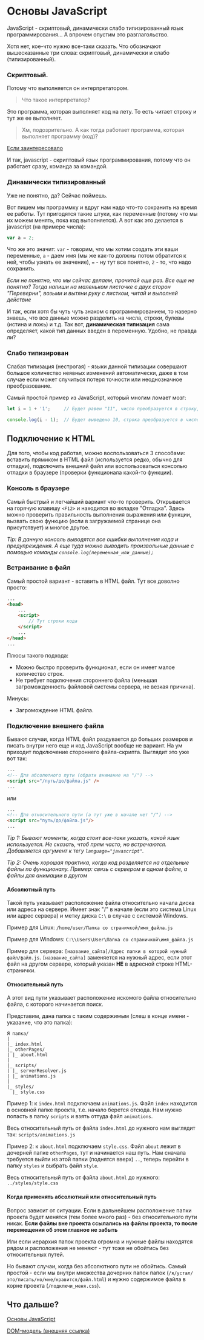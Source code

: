 # Основы JavaScript

JavaScript - скриптовый, динамически слабо типизированный язык программирования... А впрочем опустим это разглагольство.

Хотя нет, кое-что нужно все-таки сказать. Что обозначают вышесказанные три слова: скриптовый, динамически и слабо (типизированный).

### Скриптовый.

Потому что выполняется он интерпретатором. 

> Что такое интерпретатор?

Это программа, которая выполняет код на лету. То есть читает строку и тут же ее выполняет. 

> Хм, подозрительно. А как тогда работает программа, которая выполняет программу (код)?

[Если заинтересовало](https://ru.m.wikipedia.org/wiki/%D0%98%D0%BD%D1%82%D0%B5%D1%80%D0%BF%D1%80%D0%B5%D1%82%D0%B0%D1%82%D0%BE%D1%80)

И так, javascript - скриптовый язык программирования, потому что он работает сразу, команда за командой.

### Динамически типизированный

Уже не понятно, да? Сейчас поймешь.

Вот пишем мы программку и вдруг нам надо что-то сохранить на время ее работы. Тут пригодятся такие штуки, как переменные (потому что мы их можем менять, пока код выполняется). А вот как это делается в javascript (на примере числа):

```javascript
var a = 2;
```

Что же это значит: `var` - говорим, что мы хотим создать эти ваши переменные, `a` - даем имя (мы же как-то должны потом обратится к ней, чтобы узнать ее значение), `=` - ну тут все понятно, `2` - то, что надо сохранить.

*Если не понятно, что мы сейчас делаем, прочитай еще раз. Все еще не понятно? Тогда напиши на маленьком листочке с двух сторон "Переверни", возьми и вытяни руку с листком, читай и выполняй действие*

И так, если хотя бы чуть чуть знаком с программированием, то наверно знаешь, что все данные можно разделить на числа, строки, булевы (истина и ложь) и т.д. Так вот, **динамическая типизация** сама определяет, какой тип данных введен в переменную. Удобно, не правда ли?

### Слабо типизирован

Слабая типизация (нестрогая) - языки данной типизации совершают большое количество неявных изменений автоматически, даже в том случае если может случиться потеря точности или неоднозначное преобразование.

Самый простой пример из JavaScript, который многим ломает мозг:

```javascript
let i = 1 + '1';     // Будет равен "11", число преобразуется в строку, строки объединят символы

console.log(i - 1);  // Будет выведено 10, строка преобразуется в число
```

## Подключение к HTML

Для того, чтобы код работал, можно воспользоваться 3 способами: вставить прямиком в HTML файл (используется редко, обычно для отладки), подключить внешний файл или воспользоваться консолью отладки в браузере (проверки функционала какой-то функции).

### Консоль в браузере

Самый быстрый и легчайший вариант что-то проверить. Открывается на горячую клавишу `<F12>` и находится во вкладке "Отладка". Здесь можно проверить правильность выполнения выражения или функции, вызвать свою функцию (если в загружаемой странице она присутствует) и многое другое.

*Tip: В данную консоль выводятся все ошибки выполнения кода и предупреждения. А еще туда можно выводить произвольные данные с помощью команды `console.log(переменная_или_данные);`*

### Встраивание в файл

Самый простой вариант - вставить в HTML файл. Тут все доволно просто:

```html
...
<head>
    ...
    <script>
        // Тут строки кода
    </script>
    ...
</head>
...
```

Плюсы такого подхода:
+ Можно быстро проверить функционал, если он имеет малое количество строк.
+ Не требует подключения стороннего файла (меньшая загроможденность файловой системы сервера, не везкая причина).

Минусы:
+ Загромождение HTML файла.

### Подключение внешнего файла

Бывают случаи, когда HTML файл раздувается до больших размеров и писать внутри него еще и код JavaScript вообще не вариант. На ум приходит подключение стороннего файла-скрипта. Выглядит это уже вот так:

```html
...
<!-- Для абсолютного пути (обрати внимание на "/") -->
<script src="/путь/до/файла.js" />
...
```

или

```html
...
<!-- Для относительного пути (а тут уже в начале нет "/") -->
<script src="путь/до/файла.js"/>
...
```

*Tip 1: Бывают моменты, когда стоит все-таки указать, какой язык используется. Не сказать, чтоб прям часто, но встречаются. Добавляется аргумент к тегу `language="javascript"`.*

*Tip 2: Очень хорошая практика, когда код разделяется на отдельные файлы по функционалу. Пример: связь с сервером в одном файле, а файлы для анимации в другом*

#### Абсолютный путь

Такой путь указывает расположение файла относительно начала диска или адреса на сервере. Имеет знак "/" в начале (если это система Linux или адрес сервера) и метку диска `C:\` в случае с системой Windows.

Пример для Linux: `/home/user/Папка со страничкой/имя_файла.js`

Пример для Windows: `C:\\Users\User\Папка со страничкой\имя_файла.js`

Пример для сервера: `[название_сайта]/Адрес папки в которой нужный файл/файл.js`. `[название_сайта]` заменяется на нужный адрес, если этот файл на другом сервере, который указан **НЕ** в адресной строке HTML-странички.

#### Относительный путь

А этот вид пути указывает расположение искомого файла относительно файла, с которого начинается поиск.

Представим, дана папка с таким содержимым (слеш в конце имени - указание, что это папка):

```
Я папка/
|
|_ index.html
|_ otherPages/
| |_ about.html
|
|_ scripts/
| |_ serverResolver.js
| |_ animations.js
|
|_ styles/
  |_ style.css
```

Пример 1: к `index.html` подключаем `animations.js`. Файл `index` находится в основной папке проекта, т.е. начало берется отсюда. Нам нужно попасть в папку `scripts` и взять оттуда файл `animations`. 

Весь относительный путь от файла `index.html` до нужного нам выглядит так: `scripts/animations.js`

Пример 2: к `about.html` подключаем `style.css`. Файл `about` лежит в дочерней папке `otherPages`, тут и начинается наш путь. Нам сначала требуется выйти из этой папки (поднятся вверх) `..`, теперь перейти в папку `styles` и выбрать файл `style`.

Весь относительный путь от файла `about.html` до нужного: `../styles/style.css`

#### Когда применять абсолютный или относительный путь

Вопрос зависит от ситуации. Если в дальнейшем расположение папки проекта будет менятся (тем более много раз) - без относительного пути никак. **Если файлы вне проекта ссылались на файлы проекта, то после перемещения об этом главное не забыть**

Или если иерархия папок проекта огромна и нужные файлы находятся рядом и расположения не меняют - тут тоже не обойтись без относительных путей.

Но бывают случаи, когда без абсолютного пути не обойтись. Самый простой - если мы внутри множества дочерних папок папок (`/я/устал/это/писать/но/мне/нравится/файл.html`) и нужно содержимое файла в корне проекта (`/подключи_меня.css`).

## Что дальше?

[Основы JavaScript](https://github.com/deeppurple-studio/web-dev/blob/main/javascript/MainTutor.md)

[DOM-модель (внешняя ссылка)](https://learn.javascript.ru/ui)